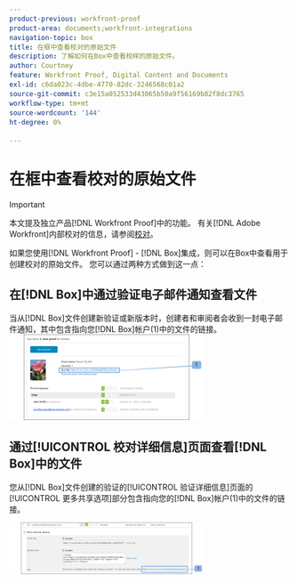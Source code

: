 ```yaml
---
product-previous: workfront-proof
product-area: documents;workfront-integrations
navigation-topic: box
title: 在框中查看校对的原始文件
description: 了解如何在Box中查看校样的原始文件。
author: Courtney
feature: Workfront Proof, Digital Content and Documents
exl-id: c6da023c-4dbe-4770-82dc-3246568c01a2
source-git-commit: c3e15a052533d43065b50a9f56169b82f8dc3765
workflow-type: tm+mt
source-wordcount: '144'
ht-degree: 0%

---
```


# 在框中查看校对的原始文件

>[!IMPORTANT]
>
>本文提及独立产品[!DNL Workfront Proof]中的功能。 有关[!DNL Adobe Workfront]内部校对的信息，请参阅[校对](../../../review-and-approve-work/proofing/proofing.md)。

如果您使用[!DNL Workfront Proof] - [!DNL Box]集成，则可以在Box中查看用于创建校对的原始文件。 您可以通过两种方式做到这一点：

## 在[!DNL Box]中通过验证电子邮件通知查看文件

当从[!DNL Box]文件创建新验证或新版本时，创建者和审阅者会收到一封电子邮件通知，其中包含指向您[!DNL Box]帐户(1)中的文件的链接。\
![Box_-_Email_Notification.png](assets/box---email-notification-350x154.png)

## 通过[!UICONTROL 校对详细信息]页面查看[!DNL Box]中的文件

您从[!DNL Box]文件创建的验证的[!UICONTROL 验证详细信息]页面的[!UICONTROL 更多共享选项]部分包含指向您的[!DNL Box]帐户(1)中的文件的链接。

![Box_-_Proof_Details_page.png](assets/box---proof-details-page-350x93.png)
